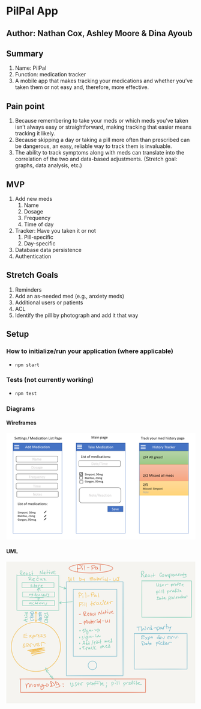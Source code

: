 # PilPal App

## Author: Nathan Cox, Ashley Moore & Dina Ayoub

## Summary

1. Name: PilPal
2. Function: medication tracker
3. A mobile app that makes tracking your medications and whether you’ve taken them or not easy and, therefore, more effective.

## Pain point

1. Because remembering to take your meds or which meds you’ve taken isn’t always easy or straightforward, making tracking that easier means tracking it likely.
2. Because skipping a day or taking a pill more often than prescribed can be dangerous, an easy, reliable way to track them is invaluable.
3. The ability to track symptoms along with meds can translate into the correlation of the two and data-based adjustments. (Stretch goal: graphs, data analysis, etc.)

## MVP

1. Add new meds
	1. Name
	2. Dosage
	3. Frequency
	4. Time of day
2. Tracker: Have you taken it or not
	1. Pill-specific
	2. Day-specific
3. Database data persistence
4. Authentication

## Stretch Goals

1. Reminders
2. Add an as-needed med (e.g., anxiety meds)
3. Additional users or patients
4. ACL
5. Identify the pill by photograph and add it that way

## Setup

### How to initialize/run your application (where applicable)

- `npm start`

### Tests (not currently working)

- `npm test`

### Diagrams

#### Wireframes

![Wireframes](assets/wireframes.png)

#### UML

![UML](assets/uml.png)